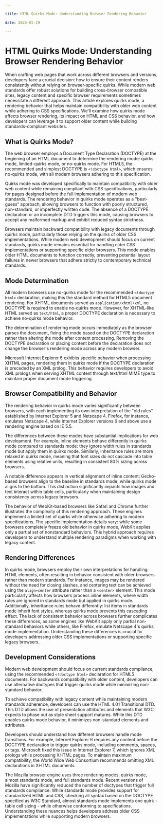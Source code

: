```yaml
---

title: HTML Quirks Mode: Understanding Browser Rendering Behavior

date: 2025-05-29

---
```



# HTML Quirks Mode: Understanding Browser Rendering Behavior

When crafting web pages that work across different browsers and versions, developers face a crucial decision: how to ensure their content renders consistently without relying on browser-specific quirks. While modern web standards offer robust solutions for building cross-browser compatible sites, legacy content and specific browser requirements sometimes necessitate a different approach. This article explores quirks mode, a rendering behavior that helps maintain compatibility with older web content while adhering to CSS specifications. We'll examine how quirks mode affects browser rendering, its impact on HTML and CSS behavior, and how developers can leverage it to support older content while building standards-compliant websites.


## What is Quirks Mode?

The web browser employs a Document Type Declaration (DOCTYPE) at the beginning of an HTML document to determine the rendering mode: quirks mode, limited-quirks mode, or no-quirks mode. For HTML5, the recommended and simplest DOCTYPE is `<!doctype html>`, which ensures no-quirks mode, with all modern browsers adhering to this specification.

Quirks mode was developed specifically to maintain compatibility with older web content while remaining compliant with CSS specifications, particularly for pages designed before the full implementation of modern web standards. The rendering behavior in quirks mode operates as a "best-guess" approach, allowing browsers to function with poorly structured, non-standard, or imperfectly written code. The absence of a DOCTYPE declaration or an incomplete DTD triggers this mode, causing browsers to accept any malformed markup and exhibit reduced syntax strictness.

Browsers maintain backward compatibility with legacy documents through quirks mode, particularly those relying on the quirks of older CSS implementations. While modern web development should focus on current standards, quirks mode remains essential for handling older CSS implementations or supporting specific older browsers. This mode enables older HTML documents to function correctly, preventing potential layout failures in newer browsers that adhere strictly to contemporary technical standards.


## Mode Determination

All modern browsers use no-quirks mode for the recommended `<!doctype html>` declaration, making this the standard method for HTML5 document rendering. For XHTML documents served as `application/xhtml+xml`, no DOCTYPE is required to enable no-quirks mode. However, for XHTML-like HTML served as `text/html`, a proper DOCTYPE declaration is necessary to achieve no-quirks mode behavior.

The determination of rendering mode occurs immediately as the browser parses the document, fixing the mode based on the DOCTYPE declaration rather than altering the mode after content processing. Removing the DOCTYPE declaration or placing content before the declaration does not change the browser's rendering mode across any modern browser.

Microsoft Internet Explorer 6 exhibits specific behavior when processing XHTML pages, rendering them in quirks mode if the DOCTYPE declaration is preceded by an XML prolog. This behavior requires developers to avoid XML prologs when serving XHTML content through text/html MIME type to maintain proper document mode triggering.


## Browser Compatibility and Behavior

The rendering behavior in quirks mode varies significantly between browsers, with each implementing its own interpretation of the "old rules" established by Internet Explorer 5 and Netscape 4. Firefox, for instance, emulates Netscape 4, while Internet Explorer versions 6 and above use a rendering engine based on IE 5.5.

The differences between these modes have substantial implications for web development. For example, inline elements behave differently in quirks mode compared to standards mode: they ignore width rules in standards mode but apply them in quirks mode. Similarly, inheritance rules are more relaxed in quirks mode, meaning that font sizes do not cascade into table elements using relative units, resulting in consistent 80% sizing across browsers.

A notable difference appears in vertical alignment of inline content: Gecko-based browsers align to the baseline in standards mode, while quirks mode aligns to the bottom. This distinction significantly impacts how images and text interact within table cells, particularly when maintaining design consistency across legacy browsers.

The behavior of WebKit-based browsers like Safari and Chrome further illustrates the complexity of this rendering approach. These engines implement a limited set of quirks while otherwise adhering to modern specifications. The specific implementation details vary: while some browsers completely freeze old behavior in quirks mode, WebKit applies only a partial set of nonstandard behaviors. This hybrid approach requires developers to understand multiple rendering paradigms when working with legacy content.


## Rendering Differences

In quirks mode, browsers employ their own interpretations for handling HTML elements, often resulting in behavior consistent with older browsers rather than modern standards. For instance, images may be rendered without the need for closing slashes, and centering text can be achieved using the `align=center` attribute rather than a `<center>` element. This mode particularly affects how browsers process inline elements, where width rules are ignored in standards mode but applied in quirks mode. Additionally, inheritance rules behave differently: list items in standards mode inherit font styles, whereas quirks mode prevents this cascading effect. The lack of consistent behavior across browsers further complicates these differences, as some engines like WebKit apply only partial non-standard behaviors while others, like Firefox, emulate Netscape 4's quirks mode implementation. Understanding these differences is crucial for developers addressing older CSS implementations or supporting specific legacy browsers.


## Development Considerations

Modern web development should focus on current standards compliance, using the recommended `<!doctype html>` declaration for HTML5 documents. For backwards compatibility with older content, developers can use alternative doctypes that trigger quirks mode while minimizing non-standard behavior.

To achieve compatibility with legacy content while maintaining modern standards adherence, developers can use the HTML 4.01 Transitional DTD. This DTD allows the use of presentation attributes and elements that W3C expects to phase out as style sheet support matures. While this DTD enables quirks mode behavior, it minimizes non-standard elements and attributes.

Developers should understand how different browsers handle mode transitions. For example, Internet Explorer 6 requires any content before the DOCTYPE declaration to trigger quirks mode, including comments, spaces, or tags. Microsoft fixed this issue in Internet Explorer 7, which ignores XML prologs while processing XHTML pages. To maintain maximum compatibility, the World Wide Web Consortium recommends omitting XML declarations in XHTML documents.

The Mozilla browser engine uses three rendering modes: quirks mode, almost standards mode, and full standards mode. Recent versions of Mozilla have significantly reduced the number of doctypes that trigger full standards compliance. While standards mode provides support for standardized HTML and CSS, checking all syntax based on the DOCTYPE specified as W3C Standard, almost standards mode implements one quirk - table cell sizing - while otherwise conforming to specifications. Understanding these nuances helps developers address older CSS implementations while supporting modern browsers.

